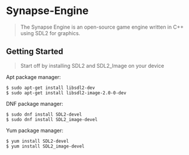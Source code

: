 # Synapse-Engine
> The Synapse Engine is an open-source game engine written in C++ using SDL2 for graphics.

## Getting Started
> Start off by installing SDL2 and SDL2_Image on your device

Apt package manager:

```
$ sudo apt-get install libsdl2-dev
$ sudo apt-get install libsdl2-image-2.0-0-dev
```

DNF package manager:

```
$ sudo dnf install SDL2-devel
$ sudo dnf install SDL2_image-devel
```

Yum package manager:

```
$ yum install SDL2-devel
$ yum install SDL2_image-devel
```
